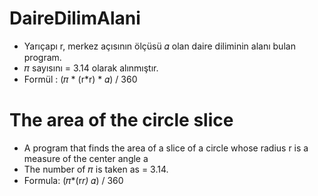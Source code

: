 # DaireDilimAlani

- Yarıçapı r, merkez açısının ölçüsü 𝛼 olan daire diliminin alanı bulan program.
- 𝜋 sayısını = 3.14 olarak alınmıştır.
- Formül : (𝜋 * (r*r) * 𝛼) / 360

# The area of the circle slice

- A program that finds the area of a slice of a circle whose radius r is a measure of the center angle a
- The number of 𝜋 is taken as = 3.14.
- Formula: (𝜋*(r*r)* 𝛼) / 360
